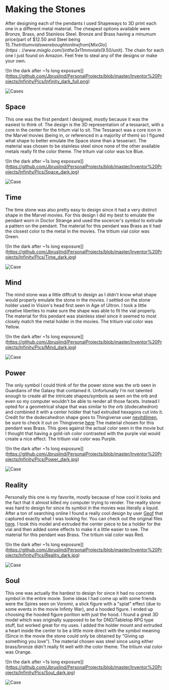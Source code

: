 # Making the Stones 
After designing each of the pendants I used Shapeways to 3D print each one in a different metal material. The cheapest options available were Bronze, Brass, and Stainless Steel. Bronze and 
Brass having a minumum price/part of $12.50 and Steel being $15. The tritium vials were bought online from [MixGlo](https://www.mixglo.com/) in the 3x11mm vials ($9.50/unit). The chain
for each one I just found on Amazon. Feel free to steal any of the designs or make your own. 

![In the dark after ~1s long exposure]](https://github.com/Jbruslind/PersonalProjects/blob/master/Inventor%20Projects/Infinity/Pics/Infinity_dark_full.png)

![Cases](https://github.com/Jbruslind/PersonalProjects/blob/master/Inventor%20Projects/Infinity/Pics/Infinity_light_none.png)

## Space
This one was the first pendant I designed, mostly because it was the easiest to think of. The design is the 3D representation of a tessaract, with a core in the center
for the tritum vial to sit. The Tessaract was a core icon in the Marvel movies (being in, or referenced in a majority of them) so I figured what shape to better
emulate the Space stone than a tesseract. The material was chosen to be stainless steel since none of the other available metals really fit the color theme. 
The tritum vial color was Ice Blue. 

![In the dark after ~1s long exposure]](https://github.com/Jbruslind/PersonalProjects/blob/master/Inventor%20Projects/Infinity/Pics/Space_dark.jpg)

![Case](https://github.com/Jbruslind/PersonalProjects/blob/master/Inventor%20Projects/Infinity/Pics/Space_light_none.jpg)

## Time 
The time stone was also pretty easy to design since it had a very distinct shape in the Marvel movies. For this design I did my best to emulate the pendant worn in Doctor Strange 
and used the socercer's symbol to extrude a pattern on the pendant. The material for this pendant was Brass as it had the closest color to the metal in the movies. The tritium 
vial color was Green. 

![In the dark after ~1s long exposure]](https://github.com/Jbruslind/PersonalProjects/blob/master/Inventor%20Projects/Infinity/Pics/Time_dark.jpg)

![Case](https://github.com/Jbruslind/PersonalProjects/blob/master/Inventor%20Projects/Infinity/Pics/Time_light_none.jpg)

## Mind 
The mind stone was a little diffcult to design as I didn't know what shape would properly emulate the stone in the movies. I settled on the stone holder used in Vision's head first seen 
in Age of Ultron. I took a little creative liberties to make sure the shape was able to fit the vial properly. The material for this pendant was stainless steel since it seemed to most 
closely match the metal holder in the movies. The tritium vial color was Yellow. 

![In the dark after ~1s long exposure]](https://github.com/Jbruslind/PersonalProjects/blob/master/Inventor%20Projects/Infinity/Pics/Mind_dark.jpg)

![Case](https://github.com/Jbruslind/PersonalProjects/blob/master/Inventor%20Projects/Infinity/Pics/Mind_light_none.jpg)

## Power 
The only symbol I could think of for the power stone was the orb seen in Guardians of the Galaxy that contained it. Unfortunatly I'm not talented enough to create all the intricate shapes/symbols
as seen on the orb and even so my computer wouldn't be able to render all those facets. Instead I opted for a geometrical shape that was similar to the orb (dodecahedron) and combined it with a center holder
that had extruded hexagons cut into it. Credit for the dodecahedron shape goes to Thingiverse user [nevitdilmen](https://www.thingiverse.com/nevitdilmen/about), be sure to check it out on Thingiverse
[here](https://www.thingiverse.com/thing:1344625) The material chosen for this pendant was Brass. This goes against the actual color seen in the movie but I thought that having a 
gold-ish color contrasted with the purple vial would create a nice effect. The tritium vial color was Purple. 

![In the dark after ~1s long exposure]](https://github.com/Jbruslind/PersonalProjects/blob/master/Inventor%20Projects/Infinity/Pics/Power_dark.jpg)

![Case](https://github.com/Jbruslind/PersonalProjects/blob/master/Inventor%20Projects/Infinity/Pics/Power_light_none.jpg)

## Reality 
Personally this one is my favorite, mostly because of how cool it looks and the fact that it almost killed my computer trying to render. 
The reality stone was hard to design for since its symbol in the movies was literally a liquid. After a ton of searching online I found a really cool design by user [Geof](https://twitter.com/gmweed/status/928268167981518848)
that captured exactly what I was looking for. You can check out the original files [here](https://www.3dizingof.com/shop/free-designs/borromean-vase/). I took this model and extruded the center piece 
to be a holder for the vial and then added some effects to make it a little easier to see. The material for this pendant was Brass. The tritium vial color was Red. 

![In the dark after ~1s long exposure]](https://github.com/Jbruslind/PersonalProjects/blob/master/Inventor%20Projects/Infinity/Pics/Reality_dark.jpg)

![Case](https://github.com/Jbruslind/PersonalProjects/blob/master/Inventor%20Projects/Infinity/Pics/Reality_light_none.jpg)

## Soul
This one was actually the hardest to design for since it had no concrete symbol in the entire movie. Some ideas I had come up with some friends were the Spires seen on Voromir, a stick figure with 
a "splat" effect (due to some events in the movie Infinty War), and a hooded figure. I ended up choosing the hooded figure porition with just the hood. I found a great 3D model which was originally 
supposed to be for DND/Tabletop RPG type stuff, but worked great for my uses. I added the holder mount and extruded a heart inside the center to be a little more direct with the symbol meaning (Since
in the movie the stone could only be obtained by "Giving up something you love"). The material chosen was steel since using either brass/bronze didn't really fit well with the color theme. The 
tritium vial color was Orange.  

![In the dark after ~1s long exposure]](https://github.com/Jbruslind/PersonalProjects/blob/master/Inventor%20Projects/Infinity/Pics/Soul_dark.jpg)

![Case](https://github.com/Jbruslind/PersonalProjects/blob/master/Inventor%20Projects/Infinity/Pics/Soul_light_none.jpg)